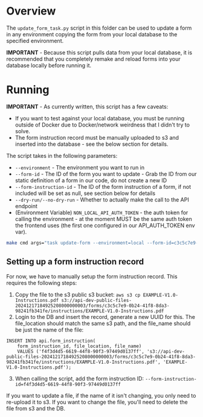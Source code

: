 # Overview
The `update_form_task.py` script in this folder can be used
to update a form in any environment copying the form from your
local database to the specified environment.

__IMPORTANT__ - Because this script pulls data from your local database,
it is recommended that you completely remake and reload forms into your database
locally before running it.

# Running
__IMPORTANT__ - As currently written, this script has a few caveats:
* If you want to test against your local database, you must be running outside of Docker due to Docker/network weirdness that I didn't try to solve.
* The form instruction record must be manually uploaded to s3 and inserted into the database - see the below section for details.

The script takes in the following parameters:
* `--environment` - The environment you want to run in
* `--form-id` - The ID of the form you want to update - Grab the ID from our static definition of a form in our code, do not create a new ID
* `--form-instruction-id` - The ID of the form instruction of a form, if not included will be set as null, see section below for details
* `--dry-run/--no-dry-run` - Whether to actually make the call to the API endpoint
* (Environment Variable) `NON_LOCAL_API_AUTH_TOKEN` - the auth token for calling the environment - at the moment MUST be the same auth token the frontend uses (the first one configured in our API_AUTH_TOKEN env var).

```sh
make cmd args="task update-form --environment=local --form-id=c3c5c7e9-0b24-41f8-8da3-98241fb341fe --dry-run"
```

## Setting up a form instruction record
For now, we have to manually setup the form instruction record. This requires the following steps:
1. Copy the file to the s3 public s3 bucket: `aws s3 cp EXAMPLE-V1.0-Instructions.pdf s3://api-dev-public-files-20241217184925208000000003/forms/c3c5c7e9-0b24-41f8-8da3-98241fb341fe/instructions/EXAMPLE-V1.0-Instructions.pdf`
2. Login to the DB and insert the record, generate a new UUID for this. The file_location should match the same s3 path, and the file_name should be just the name of the file:
```postgresql
INSERT INTO api.form_instruction(
	form_instruction_id, file_location, file_name)
	VALUES ('f4f3d4d5-6619-44f8-90f3-97449d0137ff', 's3://api-dev-public-files-20241217184925208000000003/forms/c3c5c7e9-0b24-41f8-8da3-98241fb341fe/instructions/EXAMPLE-V1.0-Instructions.pdf', 'EXAMPLE-V1.0-Instructions.pdf');
```
3. When calling the script, add the form instruction ID: `--form-instruction-id=f4f3d4d5-6619-44f8-90f3-97449d0137ff`

If you want to update a file, if the name of it isn't changing, you only need to re-upload it to s3.
If you want to change the file, you'll need to delete the file from s3 and the DB.
